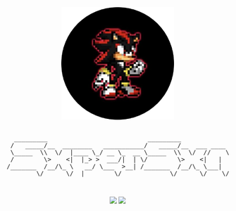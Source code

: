 <div align="center">
  <a href="https://sxpersxnic.github.io">
    <picture>
      <img alt="sxpersxnic's Profile Picture" src="/assets/pfp.png" height="256">
    </picture>
  </a>
</div>
<br>
<pre align="center">
  _________                           _________             .__        
 /   _____/__  ________   ___________/   _____/__  ___ ____ |__| ____  
 \_____  \\  \/  |____ \_/ __ \_  __ \_____  \\  \/  //    \|  |/ ___\ 
 /        \>    <|  |_> >  ___/|  | \/        \>    <|   |  \  \  \___ 
/_______  /__/\_ \   __/ \___  >__| /_______  /__/\_ \___|  /__|\___  >
        \/      \/__|        \/             \/      \/    \/        \/ 
</pre>
<br>
<p align="center">
  <img height="200" src="https://github-readme-stats.vercel.app/api?username=sxpersxnic&show_icons=true&theme=dark&include_all_commits=true&count_private=true" />
  <img height="200" src="https://github-readme-stats.vercel.app/api/top-langs/?username=sxpersxnic&layout=compact&theme=dark&langs_count=20&card_witdth=320" />
</p>
